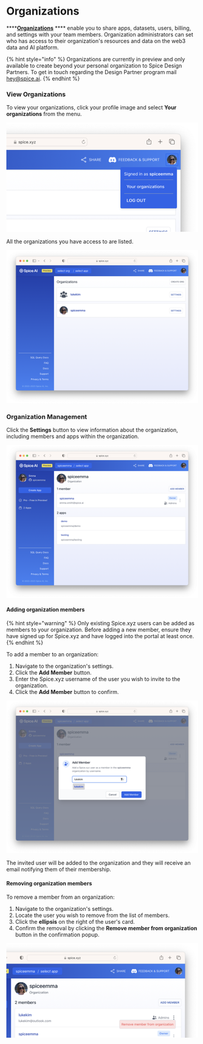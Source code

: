 # Organizations

****[**Organizations**](../core-concepts/organizations.md) **** enable you to share apps, datasets, users, billing, and settings with your team members. Organization administrators can set who has access to their organization's resources and data on the web3 data and AI platform.

{% hint style="info" %}
Organizations are currently in preview and only available to create beyond your personal organization to Spice Design Partners. To get in touch regarding the Design Partner program mail [hey@spice.ai](mailto:hey@spice.ai).
{% endhint %}

### View Organizations

To view your organizations, click your profile image and select **Your organizations** from the menu.

![](<../.gitbook/assets/Screenshot 2023-01-09 at 13.04.10.png>)

All the organizations you have access to are listed.

![](<../.gitbook/assets/image (2) (1).png>)

### Organization Management

Click the **Settings** button to view information about the organization, including members and apps within the organization.

![](<../.gitbook/assets/image (1) (2).png>)

#### Adding organization members

{% hint style="warning" %}
Only existing Spice.xyz users can be added as members to your organization. Before adding a new member, ensure they have signed up for Spice.xyz and have logged into the portal at least once.
{% endhint %}

To add a member to an organization:

1. Navigate to the organization's settings.
2. Click the **Add Member** button.
3. Enter the Spice.xyz username of the user you wish to invite to the organization.
4. Click the **Add Member** button to confirm.

![](<../.gitbook/assets/image (4).png>)

The invited user will be added to the organization and they will receive an email notifying them of their membership.

#### Removing organization members

To remove a member from an organization:

1. Navigate to the organization's settings.
2. Locate the user you wish to remove from the list of members.
3. Click the **ellipsis** on the right of the user's card.
4. Confirm the removal by clicking the **Remove member from organization** button in the confirmation popup.

![](<../.gitbook/assets/Screenshot 2023-01-09 at 13.13.10.png>)

